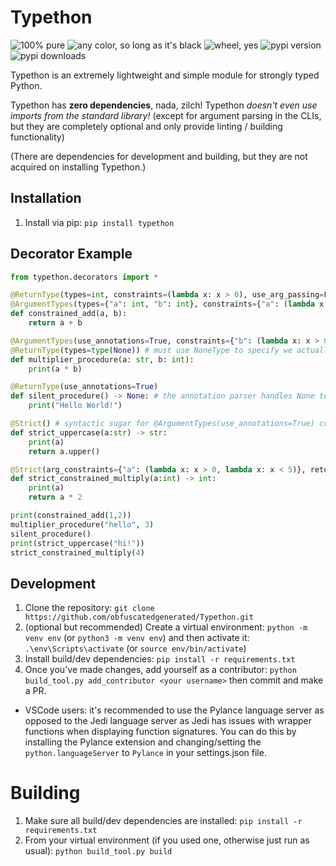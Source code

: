 # Typethon

![100% pure](https://img.shields.io/badge/100%25-pure-brightgreen) ![any color, so long as it's black](https://img.shields.io/badge/any%20color%2C%20so%20long%20as%20it's-black-black) ![wheel, yes](https://img.shields.io/pypi/wheel/typethon) ![pypi version](https://img.shields.io/pypi/v/typethon) ![pypi downloads](https://img.shields.io/pypi/dm/typethon)

Typethon is an extremely lightweight and simple module for strongly typed Python.

Typethon has **zero dependencies**, nada, zilch! Typethon *doesn't even use imports from the standard library!* (except for argument parsing in the CLIs, but they are completely optional and only provide linting / building functionality)

(There are dependencies for development and building, but they are not acquired on installing Typethon.)

## Installation

1. Install via pip: `pip install typethon`

## Decorator Example
    
```python
from typethon.decorators import *

@ReturnType(types=int, constraints=(lambda x: x > 0), use_arg_passing=False) # ReturnType must go before if disabling arg passing, although I have not found a reason for a user to do so
@ArgumentTypes(types={"a": int, "b": int}, constraints={"a": (lambda x: x > 0, lambda x: x < 10), "b": (lambda x: x > 0, lambda x: x < 10)}, use_arg_passing=False)
def constrained_add(a, b):
    return a + b

@ArgumentTypes(use_annotations=True, constraints={"b": (lambda x: x > 0, lambda x: x <= 100)})
@ReturnType(types=type(None)) # must use NoneType to specify we actually want to restrict the return type to None, not just have no restriction
def multiplier_procedure(a: str, b: int):
    print(a * b)

@ReturnType(use_annotations=True)
def silent_procedure() -> None: # the annotation parser handles None to NoneType conversion automagically here
    print("Hello World!")

@Strict() # syntactic sugar for @ArgumentTypes(use_annotations=True) combined with @ReturnType(use_annotations=True), this does not accept any arguments
def strict_uppercase(a:str) -> str:
    print(a)
    return a.upper()

@Strict(arg_constraints={"a": (lambda x: x > 0, lambda x: x < 5)}, return_constraints=(lambda x: x > 0, lambda x: x < 10)) # Strict also accepts constraints, denoted as separate arguments
def strict_constrained_multiply(a:int) -> int:
    print(a)
    return a * 2

print(constrained_add(1,2))
multiplier_procedure("hello", 3)
silent_procedure()
print(strict_uppercase("hi!"))
strict_constrained_multiply(4)
```

## Development

1. Clone the repository: `git clone https://github.com/obfuscatedgenerated/Typethon.git`
2. (optional but recommended) Create a virtual environment: `python -m venv env` (or `python3 -m venv env`) and then activate it: `.\env\Scripts\activate` (or `source env/bin/activate`)
3. Install build/dev dependencies: `pip install -r requirements.txt`
4. Once you've made changes, add yourself as a contributor: `python build_tool.py add_contributor <your username>` then commit and make a PR.

- VSCode users: it's recommended to use the Pylance language server as opposed to the Jedi language server as Jedi has issues with wrapper functions when displaying function signatures. You can do this by installing the Pylance extension and changing/setting the `python.languageServer` to `Pylance` in your settings.json file.

# Building

1. Make sure all build/dev dependencies are installed: `pip install -r requirements.txt`
2. From your virtual environment (if you used one, otherwise just run as usual): `python build_tool.py build`
